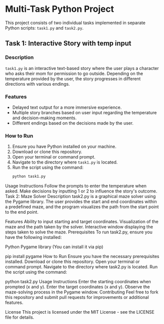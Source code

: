  
# Multi-Task Python Project

This project consists of two individual tasks implemented in separate Python scripts: `task1.py` and `task2.py`. 

## Task 1: Interactive Story with temp input

### Description
`task1.py` is an interactive text-based story where the user plays a character who asks their mom for permission to go outside. Depending on the temperature provided by the user, the story progresses in different directions with various endings.

### Features
- Delayed text output for a more immersive experience.
- Multiple story branches based on user input regarding the temperature and decision-making moments.
- Different endings based on the decisions made by the user.

### How to Run
1. Ensure you have Python installed on your machine.
2. Download or clone this repository.
3. Open your terminal or command prompt.
4. Navigate to the directory where `task1.py` is located.
5. Run the script using the command:
   ```bash
   python task1.py
Usage Instructions
Follow the prompts to enter the temperature when asked.
Make decisions by inputting 1 or 2 to influence the story's outcome.
Task 2: Maze Solver
Description
task2.py is a graphical maze solver using the Pygame library. The user provides the start and end coordinates within a predefined maze, and the program visualizes the path from the start point to the end point.

Features
Ability to input starting and target coordinates.
Visualization of the maze and the path taken by the solver.
Interactive window displaying the steps taken to solve the maze.
Prerequisites
To run task2.py, ensure you have the following installed:

Python
Pygame library (You can install it via pip)
 
pip install pygame
How to Run
Ensure you have the necessary prerequisites installed.
Download or clone this repository.
Open your terminal or command prompt.
Navigate to the directory where task2.py is located.
Run the script using the command:
 
python task2.py
Usage Instructions
Enter the starting coordinates when prompted (x and y).
Enter the target coordinates (x and y).
Observe the maze-solving process in the Pygame window.
Contributing
Feel free to fork this repository and submit pull requests for improvements or additional features.

License
This project is licensed under the MIT License - see the
LICENSE
file for details.
